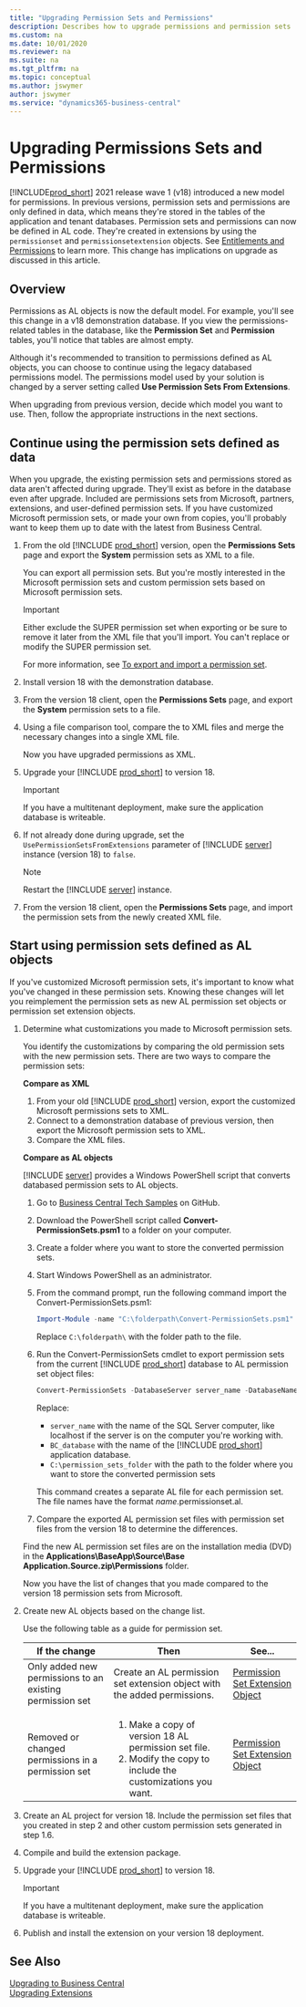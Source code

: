 ```yaml
---
title: "Upgrading Permission Sets and Permissions"
description: Describes how to upgrade permissions and permission sets 
ms.custom: na
ms.date: 10/01/2020
ms.reviewer: na
ms.suite: na
ms.tgt_pltfrm: na
ms.topic: conceptual
ms.author: jswymer
author: jswymer
ms.service: "dynamics365-business-central"
---
```

# Upgrading Permissions Sets and Permissions

[!INCLUDE[prod_short](../developer/includes/prod_short.md)] 2021 release wave 1 (v18) introduced a new model for permissions. In previous versions, permission sets and permissions are only defined in data, which means they're stored in the tables of the application and tenant databases. Permission sets and permissions can now be defined in AL code. They're created in extensions by using the `permissionset` and `permissionsetextension` objects. See [Entitlements and Permissions](https://review.docs.microsoft.com/en-us/dynamics365/business-central/dev-itpro/developer/devenv-entitlements-and-permissionsets-overview?branch=permissionset) to learn more. This change has implications on upgrade as discussed in this article.

## Overview

Permissions as AL objects is now the default model. For example, you'll see this change in a v18 demonstration database. If you view the permissions-related tables in the database, like the **Permission Set** and **Permission** tables, you'll notice that tables are almost empty.

Although it's recommended to transition to permissions defined as AL objects, you can choose to continue using the legacy databased permissions model. The permissions model used by your solution is changed by a server setting called **Use Permission Sets From Extensions**.

When upgrading from previous version, decide which model you want to use. Then, follow the appropriate instructions in the next sections.

## Continue using the permission sets defined as data

When you upgrade, the existing permission sets and permissions stored as data aren't affected during upgrade. They'll exist as before in the database even after upgrade. Included are permissions sets from Microsoft, partners, extensions, and user-defined permission sets. If you have customized Microsoft permission sets, or made your own from copies, you'll probably want to keep them up to date with the latest from Business Central.

1. From the old [!INCLUDE [prod_short](../developer/includes/prod_short.md)] version, open the **Permissions Sets** page and export the **System** permission sets as XML to a file.

    You can export all permission sets. But you're mostly interested in the Microsoft permission sets and custom permission sets based on Microsoft permission sets.  

    > [!IMPORTANT]
    > Either exclude the SUPER permission set when exporting or be sure to remove it later from the XML file that you'll import. You can't replace or modify the SUPER permission set.

    For more information, see [To export and import a permission set](https://docs.microsoft.com/dynamics365/business-central/ui-define-granular-permissions#to-export-and-import-a-permission-set).

2. Install version 18 with the demonstration database.
3. From the version 18 client, open the **Permissions Sets** page, and export the **System** permission sets to a file.
4. Using a file comparison tool, compare the to XML files and merge the necessary changes into a single XML file.

    Now you have upgraded permissions as XML.
5. Upgrade your [!INCLUDE [prod_short](../developer/includes/prod_short.md)] to version 18.

    > [!IMPORTANT]
    > If you have a multitenant deployment, make sure the application database is writeable.

6. If not already done during upgrade, set the `UsePermissionSetsFromExtensions` parameter of [!INCLUDE [server](../developer/includes/server.md)] instance (version 18) to `false`.

    > [!NOTE]
    >  Restart the [!INCLUDE [server](../developer/includes/server.md)] instance.
7. From the version 18 client, open the **Permissions Sets** page, and import the permission sets from the newly created XML file.

## Start using permission sets defined as AL objects

If you've customized Microsoft permission sets, it's important to know what you've changed in these permission sets. Knowing these changes will let you reimplement the permission sets as new AL permission set objects or permission set extension objects.

1. Determine what customizations you made to Microsoft permission sets.

    You identify the customizations by comparing the old permission sets with the new permission sets. There are two ways to compare the permission sets:  

    **Compare as XML**
    1. From your old [!INCLUDE [prod_short](../developer/includes/prod_short.md)] version, export the customized Microsoft permissions sets to XML.
    2. Connect to a demonstration database of previous version, then export the Microsoft permission sets to XML.
    3. Compare the XML files.

    **Compare as AL objects**

    [!INCLUDE [server](../developer/includes/server.md)] provides a Windows PowerShell script that converts databased permission sets to AL objects. 

    1. Go to [Business Central Tech Samples](https://github.com/microsoft/BCTech/tree/master/samples/PermissionSetConversion) on GitHub.
    2. Download the PowerShell script called **Convert-PermissionSets.psm1** to a folder on your computer.
    3. Create a folder where you want to store the converted permission sets.
    4. Start Windows PowerShell as an administrator.
    5. From the command prompt, run the following command import the Convert-PermissionSets.psm1:

       ```powershell
       Import-Module -name "C:\folderpath\Convert-PermissionSets.psm1"
       ```

       Replace `C:\folderpath\` with the folder path to the file.

    6. Run the Convert-PermissionSets cmdlet to export permission sets from the current [!INCLUDE [prod_short](../developer/includes/prod_short.md)] database to AL permission set object files:

       ```powershell
       Convert-PermissionSets -DatabaseServer server_name -DatabaseName BC_database -Destination "C:\permission_sets_folder"
       ```

       Replace:

       - `server_name` with the name of the SQL Server computer, like localhost if the server is on the computer you're working with.
       - `BC_database` with the name of the [!INCLUDE [prod_short](../developer/includes/prod_short.md)] application database.
       - `C:\permission_sets_folder` with the path to the folder where you want to store the converted permission sets

       This command creates a separate AL file for each permission set. The file names have the format *name*.permissionset.al.

    7. Compare the exported AL permission set files with permission set files from the version 18 to determine the differences.

      Find the new AL permission set files are on the installation media (DVD) in the **Applications\BaseApp\Source\Base Application.Source.zip\Permissions** folder.

    Now you have the list of changes that you made compared to the version 18 permission sets from Microsoft.

2. Create new AL objects based on the change list.

    Use the following table as a guide for permission set.

   |If the change|Then|See...|
   |----|----|---|
   |Only added new permissions to an existing permission set|Create an AL permission set extension object with the added permissions.|[Permission Set Extension Object](https://review.docs.microsoft.com/en-us/dynamics365/business-central/dev-itpro/developer/devenv-permissionset-ext-object?branch=permissionset)|
   |Removed or changed permissions in a permission set|<ol><li>Make a copy of version 18 AL permission set file.</li><li>Modify the copy to include the customizations you want.</li></ol> |[Permission Set Extension Object](https://review.docs.microsoft.com/en-us/dynamics365/business-central/dev-itpro/developer/devenv-permissionset-ext-object?branch=permissionset)

3. Create an AL project for version 18. Include the permission set files that you created in step 2 and other custom permission sets generated in step 1.6.

4. Compile and build the extension package.

5. Upgrade your [!INCLUDE [prod_short](../developer/includes/prod_short.md)] to version 18.

    > [!IMPORTANT]
    > If you have a multitenant deployment, make sure the application database is writeable.

6. Publish and install the extension on your version 18 deployment.

## See Also  

[Upgrading to Business Central](upgrading-to-business-central.md)  
[Upgrading Extensions](../developer/devenv-upgrading-extensions.md)  
